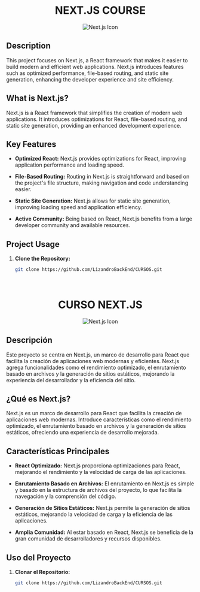 <h1 align="center">NEXT.JS COURSE</h1>

<p align="center">
  <img src="https://www.vectorlogo.zone/logos/nextjs/nextjs-icon.svg" alt="Next.js Icon">
</p>

## Description

This project focuses on Next.js, a React framework that makes it easier to build modern and efficient web applications. Next.js introduces features such as optimized performance, file-based routing, and static site generation, enhancing the developer experience and site efficiency.

## What is Next.js?

Next.js is a React framework that simplifies the creation of modern web applications. It introduces optimizations for React, file-based routing, and static site generation, providing an enhanced development experience.

## Key Features

- **Optimized React:** Next.js provides optimizations for React, improving application performance and loading speed.

- **File-Based Routing:** Routing in Next.js is straightforward and based on the project's file structure, making navigation and code understanding easier.

- **Static Site Generation:** Next.js allows for static site generation, improving loading speed and application efficiency.

- **Active Community:** Being based on React, Next.js benefits from a large developer community and available resources.

## Project Usage

1. **Clone the Repository:**
   ```bash
   git clone https://github.com/LizandroBackEnd/CURSOS.git
 
  
<h1 align="center">CURSO NEXT.JS</h1>

<p align="center">
  <img src="https://www.vectorlogo.zone/logos/nextjs/nextjs-icon.svg" alt="Next.js Icon">
</p>

## Descripción

Este proyecto se centra en Next.js, un marco de desarrollo para React que facilita la creación de aplicaciones web modernas y eficientes. Next.js agrega funcionalidades como el rendimiento optimizado, el enrutamiento basado en archivos y la generación de sitios estáticos, mejorando la experiencia del desarrollador y la eficiencia del sitio.

## ¿Qué es Next.js?

Next.js es un marco de desarrollo para React que facilita la creación de aplicaciones web modernas. Introduce características como el rendimiento optimizado, el enrutamiento basado en archivos y la generación de sitios estáticos, ofreciendo una experiencia de desarrollo mejorada.

## Características Principales

- **React Optimizado:** Next.js proporciona optimizaciones para React, mejorando el rendimiento y la velocidad de carga de las aplicaciones.

- **Enrutamiento Basado en Archivos:** El enrutamiento en Next.js es simple y basado en la estructura de archivos del proyecto, lo que facilita la navegación y la comprensión del código.

- **Generación de Sitios Estáticos:** Next.js permite la generación de sitios estáticos, mejorando la velocidad de carga y la eficiencia de las aplicaciones.

- **Amplia Comunidad:** Al estar basado en React, Next.js se beneficia de la gran comunidad de desarrolladores y recursos disponibles.

## Uso del Proyecto

1. **Clonar el Repositorio:**
   ```bash
   git clone https://github.com/LizandroBackEnd/CURSOS.git

